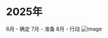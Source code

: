 # 2025年
6月 - 确定
7月 - 准备
8月 - 行动
![image](https://github.com/user-attachments/assets/4c47107c-50e8-4fdc-818d-b5cb71b8f959)
